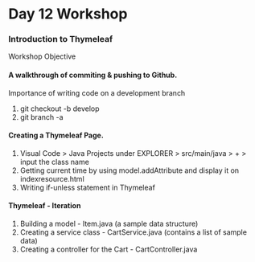 # Day 12 Workshop

### Introduction to Thymeleaf

Workshop Objective

#### A walkthrough of commiting & pushing to Github.

Importance of writing code on a development branch 
1. git checkout -b develop
2. git branch -a

#### Creating a Thymeleaf Page.

1. Visual Code > Java Projects under EXPLORER > src/main/java > + > input the class name
2. Getting current time by using model.addAttribute and display it on indexresource.html
3. Writing if-unless statement in Thymeleaf

#### Thymeleaf - Iteration
1. Building a model - Item.java (a sample data structure)
2. Creating a service class - CartService.java (contains a list of sample data)
3. Creating a controller for the Cart - CartController.java
